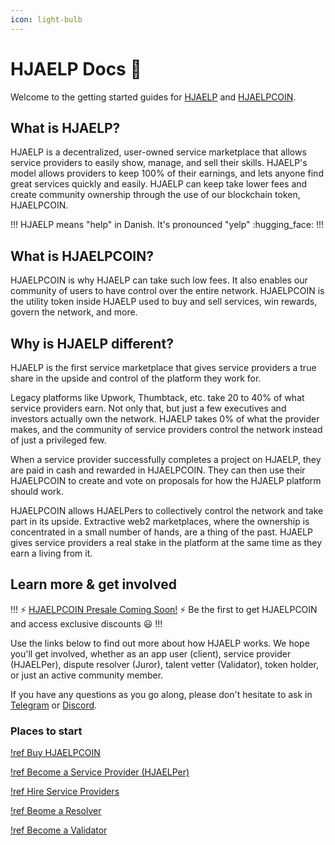 ```yaml
---
icon: light-bulb
---
```


# HJAELP Docs :wave:

Welcome to the getting started guides for [HJAELP](https://hjaelp.io/) and [HJAELPCOIN](https://hjaelpcoin.com/). 

## What is HJAELP?

HJAELP is a decentralized, user-owned service marketplace that allows service providers to easily show, manage, and sell their skills. HJAELP's model allows providers to keep 100% of their earnings, and lets anyone find great services quickly and easily. HJAELP can keep take lower fees and create community ownership through the use of our blockchain token, HJAELPCOIN. 

!!! 
HJAELP means "help" in Danish. It's pronounced "yelp" :hugging_face:
!!!

## What is HJAELPCOIN?

HJAELPCOIN is why HJAELP can take such low fees. It also enables our community of users to have control over the entire network. HJAELPCOIN is the utility token inside HJAELP used to buy and sell services, win rewards, govern the network, and more.

## Why is HJAELP different?

HJAELP is the first service marketplace that gives service providers a true share in the upside and control of the platform they work for. 

Legacy platforms like Upwork, Thumbtack, etc. take 20 to 40% of what service providers earn. Not only that, but just a few executives and investors actually own the network. HJAELP takes 0% of what the provider makes, and the community of service providers control the network instead of just a privileged few.

When a service provider successfully completes a project on HJAELP, they are paid in cash and rewarded in HJAELPCOIN. They can then use their HJAELPCOIN to create and vote on proposals for how the HJAELP platform should work. 

HJAELPCOIN allows HJAELPers to collectively control the network and take part in its upside. Extractive web2 marketplaces, where the ownership is concentrated in a small number of hands, are a thing of the past. HJAELP gives service providers a real stake in the platform at the same time as they earn a living from it.

## Learn more & get involved

!!! :zap: [HJAELPCOIN Presale Coming Soon!](./HJAELPCOIN/buy-hjaelpcoin.md) :zap:
Be the first to get HJAELPCOIN and access exclusive discounts :smiley: 
!!!

Use the links below to find out more about how HJAELP works. We hope you'll get involved, whether as an app user (client), service provider (HJAELPer), dispute resolver (Juror), talent vetter (Validator), token holder, or just an active community member.

If you have any questions as you go along, please don't hesitate to ask in [Telegram](https://t.me/hjaelpcoin) or [Discord](https://discord.gg/ShEUydu9).

### Places to start 

[!ref Buy HJAELPCOIN](./HJAELPCOIN/buy-hjaelpcoin.md)

[!ref Become a Service Provider (HJAELPer)](./provide-services.md)

[!ref Hire Service Providers](./hire-hjaelpers.md)

[!ref Beome a Resolver](./resolve-disputes.md)

[!ref Become a Validator](./vet-hjaelpers.md)


